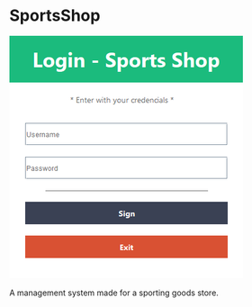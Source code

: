 # SportsShop

<p>
  <img src="https://github.com/omouravictor/omouravictor/blob/main/assets/sports-shop/login.png" alt="Login Sports shop">
</p>

A management system made for a sporting goods store.
